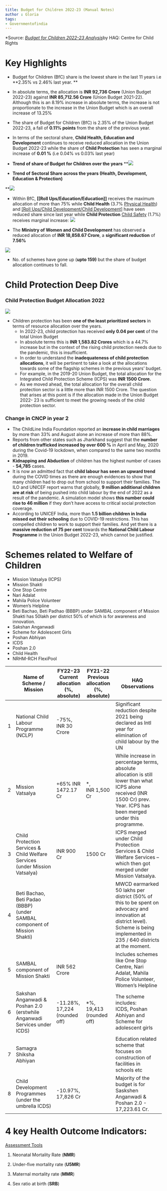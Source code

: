 ```yaml
---
title: Budget for Children 2022-23 (Manual Notes)
author : Gloria
tags: 
- Governmentofindia
---
```


*Source: [*Budget for Children 2022-23 Analysis*](https://drive.google.com/file/d/1dLv6dVrUjUXisEWIHisCS4MHficDf4yz/view?usp=sharing)by HAQ: Centre for Child Rights

# Key Highlights


- Budget for Children (BfC) share is the lowest share in the last 11 years i.e **2.35% vs 2.46% last year. **

- In absolute terms, the allocation is **INR 92,736 Crore** (Union Budget 2022-23) against **INR 85,712.56 Crore** (Union Budget 2021-22). Although this is an 8.19% increase in absolute terms, the increase is not proportionate to the increase in the Union Budget which is an overall increase of 13.25%

- The share of Budget for Children (BfC) is 2.35% of the Union Budget 2022-23, a fall of **0.11% points** from the share of the previous year.

- In terms of the sectoral share, **Child Health, Education and Development** continues to receive reduced allocation in the Union Budget 2022-23 while the share of **Child Protection** has seen a marginal increase of **0.01 %** (i.e 0.04% vs 0.03% last year)

- **Trend of share of Budget for Children over the years**
**![](https://lh6.googleusercontent.com/gC3nEhV1w5hzvGQwfR-4FKZmRrdSXXiE_y5H4Y-HZh-iH3OFkhZXoaOe3u2issVc5VBxwLXj4X4xcTaoExfh8RkrmBSBw0ncsKU2a15FDaaYmuehgCckF8AXfbNF32WCeeLm8FRf)

- **Trend of Sectoral Share across the years (Health, Development,
 Education & Protection)**

**![](https://lh3.googleusercontent.com/r1mY99whXoJajZllPTsHl_G2cQciow6uSJFCBhWAU7ON5b3PB0SmwjatK2kF5hrrFaHgUd0jj2pFVjMR63So__gOj--SYYAniOs7tg8WyR3DavFlRq_5PkCzZEBHn1jPZJN2hyl5)

-   Within BfC,  **[[Roll Ups/Education/Education]]** receives the maximum allocation of more than 75% while **Child Health** (3.7% [Physical Health](Roll%20Ups/Physical%20Health/Physical%20Health.md)) and [[Roll Ups/Child Development/Child Development]](19.22) have seen reduced share since last year while **Child Protection** [Child Safety](Roll%20Ups/Child%20Safety/Child%20Safety.md) (1.7%) receives marginal increase:
**![](https://lh5.googleusercontent.com/TtsWT2HS87xQqA7jTXt1mQtPW5D1Hw_na_OoZLg2rqXa__ux2novlggPl-HBfLmFCRgT6ia4qtcWCXZCENkJiOfBjTFvSbBQC4tP5RF72l5xM1Rb0Zb4CZ7k8JRK2Z9HeQANbVzb)**


-   The **Ministry of Women and Child Development** has observed a reduced allocation of **INR 18,858.67 Crore**, a **significant reduction** of **7.56%**

**![](https://lh6.googleusercontent.com/dHItYNvMfMxSYT1lzPY0TCAyFkduaiMsnSvvApffWjrn5nBTbDbL-Stm08oiJvSJBVEb2W2-g_tpgpcnJuzqNF8FAQ06bqEjWoZ_tHyWPvOL14HZvKGj9xQ0yMRBc0HPGxl9TV-I)**


-  No. of schemes have gone up (**upto 159)** but the share of budget allocation continues to fall.

 # Child Protection Deep Dive

### Child Protection Budget Allocation 2022
**![](https://lh4.googleusercontent.com/xIaLQBYPbE7B6jVpotAvweFhU0vD1bVO7BrDpetJ2DYf04hYgJ5VLQUkWobN3-7ektlupyZ49OjWA6za9ryC8J_uJ9eH-tXV1iU17YGgP4ubx7v3yIVsifrfjNWQnfA4HQi_MoxX)**
- Children protection has been **one of the least prioritized sectors** in terms of resource allocation over the years.
	- In 2022-23, child protection has received **only 0.04 per cent** of the total Union Budget
	- In absolute terms this is **INR 1,583.82 Crores** which is a 44.7% increase but in the context of the rising child protection needs due to the pandemic, this is insufficient.
	- In order to understand the **inadequateness of child protection  allocations**, it will be pertinent to take a look at the allocations towards some of the flagship schemes in the previous years’ budget.
	- For example, in the 2019-20 Union Budget, the total allocation for the Integrated Child Protection Scheme (ICPS) was **INR 1500 Crore.** 
	- As we moved ahead, the total allocation for the overall child protection sector is a little more than INR 1500 Crore. The question that arises at this point is if the allocation made in the Union Budget 2022- 23 is sufficient to meet  the growing needs of the child protection sector.

### Change in CNCP in year 2
-  The ChildLine India Foundation reported an **increase in child marriages** by more than 33% and August alone an increase of more than 88%.
-  Reports from other states such as Jharkhand suggest that the **number of children trafficked increased by over 600 %** in April and May, 2020 during the Covid-19 lockdown, when compared to the same two months in 2019.
-   **Kidnapping and Abduction** of children has the highest number of cases - **54,785** cases.
-  It is now an admitted fact that **child labour has seen an upward trend** during the COVID times as there are enough evidences to show that many children had to drop out from school to support their families. The ILO and UNICEF report warns that globally, **9 million additional children are at risk** of being pushed into child labour by the end of 2022 as a result of the pandemic. A simulation model shows **this number could rise to 46 million** if they don’t have access to critical social protection coverage.
-  According to UNICEF India, more than **1.5 billion children in India missed out their schooling** due to COVID-19 restrictions. This has compelled children to work to support their families. And yet there is a **massive reduction of 75 per cent** towards the **National Child Labour Programme** in the Union Budget 2022-23, which cannot be justified.

# **Schemes related to Welfare of Children**

-   Mission Vatsalya (ICPS)
-   Mission Shakti
-   One Stop Centre
-   Nari Adalat
- Mahila Police Volunteer
- Women’s Helpline
- Beti Bachao, Beti Padhao (BBBP) under SAMBAL component of Mission Shakti has 50lakh per district 50% of which is for awareness and innovation. 
- Sakshan Anganwadi
-   Scheme for Adolescent Girls
-   Poshan Abhiyan
-   ICDS
- Poshan 2.0
-  Child Health
-  NRHM-RCH FlexiPool


|   | Name of Scheme / Mission                                                     | FY22-23<br>Current allocation<br>(%, absolute) | FY21-22<br>Previous allocation<br>(%, absolute) | HAQ Observations                                                                                                                                                               |
| - | ---------------------------------------------------------------------------- | ---------------------------------------------- | ----------------------------------------------- | ------------------------------------------------------------------------------------------------------------------------------------------------------------------------------ |
| 1 | National Child Labour Programme (NCLP)                                       | \-75%,<br>INR 30 Crore                         |                                                 | Significant reduction despite 2021 being declared as Intl year for elimination of child labour by the UN                                                                       |
| 2 | Mission Vatsalya                                                             | +65% INR 1472.17 Cr                                        | \*,<br>INR 1,500 Cr                             | While increase in percentage terms, absolute allocation is still lower than what ICPS alone received (INR 1500 Cr) prev. Year. ICPS has been merged under this programme.      |
| 3 | Child Protection Services & Child Welfare Services (under Mission Vatsalya)  | INR 900 Cr                                     | 1500 Cr                                         | ICPS merged under Child Protection Services & Child Welfare Services – which then got merged under Mission Vatsalya.                                                           |
| 4 | Beti Bachao, Beti Padao (BBBP)<br>(under SAMBAL component of Mission Shakti) |                                                |                                                 | MWCD earmarked 50 lakhs per district (50% of this to be spent on advocacy and innovation at district level). Scheme is being implemented in 235 / 640 districts at the moment. |
| 5 | SAMBAL component of Mission Shakti                                           | INR 562 Crore                                  |                                                 | Includes schemes like One Stop Centre, Nari Adalat, Mahila Police Volunteer, Women’s Helpline                                                                                  |
| 6 | Sakshan Anganwadi & Poshan 2.0 (erstwhile Anganwadi Services under ICDS)     | \-11.28%,<br>17,224 (rounded off)              | \*%,<br>19,413 (rounded off)                    | The scheme includes:<br>ICDS, Poshan Abhiyan and Scheme for adolescent girls                                                                                                   |
| 7 | Samagra Shiksha Abhiyan                                                      |                                                |                                                 | Education related scheme that focuses on construction of facilities in schools etc                                                                                             |
| 8 | Child Development Programmes (under the umbrella ICDS)                       | \-10.97%,<br>17,826 Cr                         |                                                 | Majority of the budget is for Saskshen Anganwadi & Poshan 2.0 - 17,223.61 Cr.                                                                                                  |




# 4 key Health Outcome Indicators:
[Assessment Tools](Roll%20Ups/Assessment%20Tools.md)

1.  Neonatal Mortality Rate (**NMR**)

2.  Under-five mortality rate (**U5MR**)

3.  Maternal mortality rate (**MMR**)

4.  Sex ratio at birth (**SRB**)